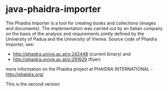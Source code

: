 java-phaidra-importer
=====================

The Phaidra Importer is a tool for creating books and collections (images and documents). The implementation was carried out by an Italian company on the basis of the
analysis and requirements jointly defined by the University of Padua and the University of Vienna.
Source code of Phaidra Importer, see:

* http://phaidra.univie.ac.at/o:242448 (current binary) and
* http://phaidra.univie.ac.at/o:291629 (flyer)

more information on the Phaidra project at PHAIDRA INTERNATIONAL - http://phaidra.org/

This is the second version